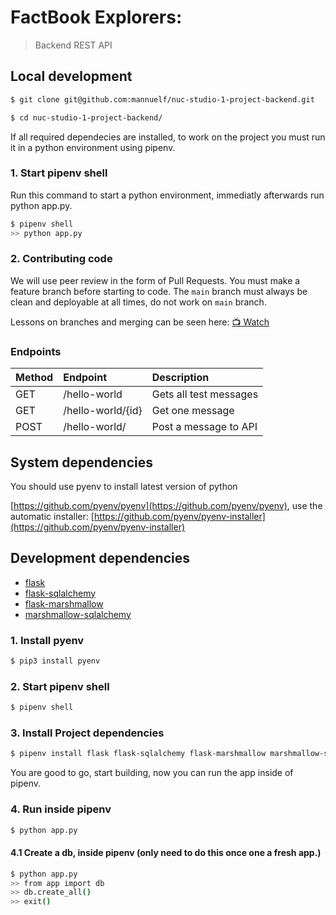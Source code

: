 # FactBook Explorers: 

> Backend REST API

## Local development

```bash
$ git clone git@github.com:mannuelf/nuc-studio-1-project-backend.git

$ cd nuc-studio-1-project-backend/

```

If all required dependecies are installed, to work on the project you must run it in a python environment using pipenv.

### 1. Start pipenv shell

Run this command to start a python environment, immediatly afterwards run python app.py.

```bash
$ pipenv shell
>> python app.py
```

### 2. Contributing code

We will use peer review in the form of Pull Requests. You must make a feature branch before starting to code. The `main` branch must always be clean and deployable at all times, do not work on `main` branch.

Lessons on branches and merging can be seen here: [:tv: Watch](https://github.com/Noroff-Fagskole/campus-advisor-training-mannuelf/tree/master/Module%201)


### Endpoints

| Method | Endpoint | Description |
| ------ | :------- | :---------- |
| GET | /hello-world | Gets all test messages |
| GET | /hello-world/{id} | Get one message |
| POST | /hello-world/ | Post a message to API |


## System dependencies

You should use pyenv to install latest version of python

[https://github.com/pyenv/pyenv](https://github.com/pyenv/pyenv), use the automatic installer: [https://github.com/pyenv/pyenv-installer](https://github.com/pyenv/pyenv-installer)

## Development dependencies

- [flask](https://flask.palletsprojects.com/)
- [flask-sqlalchemy](https://flask-sqlalchemy.palletsprojects.com/)
- [flask-marshmallow](https://flask-marshmallow.readthedocs.io/en/latest/)
- [marshmallow-sqlalchemy](https://marshmallow-sqlalchemy.readthedocs.io/en/latest/)

### 1. Install pyenv

```bash
$ pip3 install pyenv
```

### 2. Start pipenv shell


```bash
$ pipenv shell
```

### 3. Install Project dependencies

```bash
$ pipenv install flask flask-sqlalchemy flask-marshmallow marshmallow-sqlalchemy
```

You are good to go, start building, now you can run the app inside of pipenv.

### 4. Run inside pipenv
```bash
$ python app.py
```

#### 4.1 Create a db, inside pipenv (only need to do this once one a fresh app.)

```bash
$ python app.py
>> from app import db
>> db.create_all()
>> exit()
```
